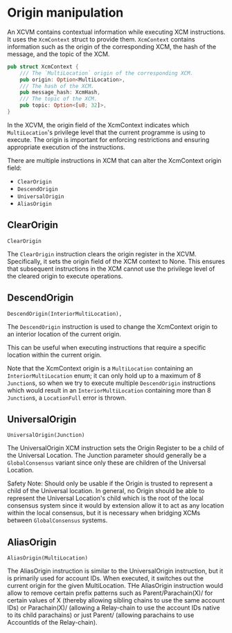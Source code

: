 # Origin manipulation

An XCVM contains contextual information while executing XCM instructions. 
It uses the `XcmContext` struct to provide them.
`XcmContext` contains information such as the origin of the corresponding XCM, the hash of the message, and the topic of the XCM.

```rust
pub struct XcmContext {
	/// The `MultiLocation` origin of the corresponding XCM.
	pub origin: Option<MultiLocation>,
	/// The hash of the XCM.
	pub message_hash: XcmHash,
	/// The topic of the XCM.
	pub topic: Option<[u8; 32]>,
}
```

In the XCVM, the origin field of the XcmContext indicates which `MultiLocation`'s privilege level that the current programme is using to execute.
The origin is important for enforcing restrictions and ensuring appropriate execution of the instructions. 

There are multiple instructions in XCM that can alter the XcmContext origin field:

- `ClearOrigin`
- `DescendOrigin`
- `UniversalOrigin`
- `AliasOrigin`

## ClearOrigin
```rust,noplayground
ClearOrigin
```

The `ClearOrigin` instruction clears the origin register in the XCVM. 
Specifically, it sets the origin field of the XCM context to None. 
This ensures that subsequent instructions in the XCM cannot use the privilege level of the cleared origin to execute operations.


## DescendOrigin
```rust,noplayground
DescendOrigin(InteriorMultiLocation),
```
The `DescendOrigin` instruction is used to change the XcmContext origin to an interior location of the current origin. 

This can be useful when executing instructions that require a specific location within the current origin.

Note that the XcmContext origin is a `MultiLocation` containing an `InteriorMultiLocation` enum; it can only hold up to a maximum of 8 `Junction`s, so when we try to execute multiple `DescendOrigin` instructions which would result in an `InteriorMultiLocation` containing more than 8 `Junction`s, a `LocationFull` error is thrown. 

## UniversalOrigin
```rust,noplayground
UniversalOrigin(Junction)
```

The UniversalOrigin XCM instruction sets the Origin Register to be a child of the Universal Location. The Junction parameter should generally be a `GlobalConsensus` variant since only these are children of the Universal Location.

Safety Note: Should only be usable if the Origin is trusted to represent a child of the Universal location. In general, no Origin should be able to represent the Universal Location's child which is the root of the local consensus system since it would by extension allow it to act as any location within the local consensus, but it is necessary when bridging XCMs between `GlobalConsensus` systems.

## AliasOrigin
```rust,noplayground
AliasOrigin(MultiLocation)
```
The AliasOrigin instruction is similar to the UniversalOrigin instruction, but it is primarily used for account IDs. 
When executed, it switches out the current origin for the given MultiLocation.
THe AliasOrigin instruction would allow to remove certain prefix patterns such as Parent/Parachain(X)/ for certain values of X (thereby allowing sibling chains to use the same account IDs) or Parachain(X)/ (allowing a Relay-chain to use the account IDs native to its child parachains) or just Parent/ (allowing parachains to use AccountIds of the Relay-chain).
